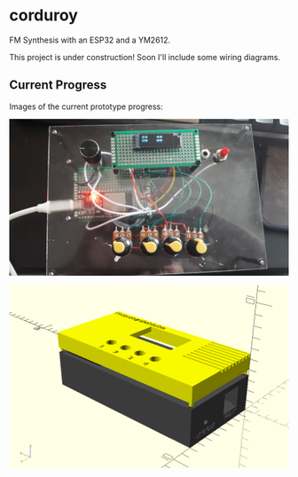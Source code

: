 # corduroy
FM Synthesis with an ESP32 and a YM2612.

This project is under construction! Soon I'll include some wiring diagrams.

## Current Progress
Images of the current prototype progress:

![Protoype](https://raw.githubusercontent.com/aaronhourie/corduroy/master/media/prototype.png)

![Model](https://raw.githubusercontent.com/aaronhourie/corduroy/master/media/model.png)
